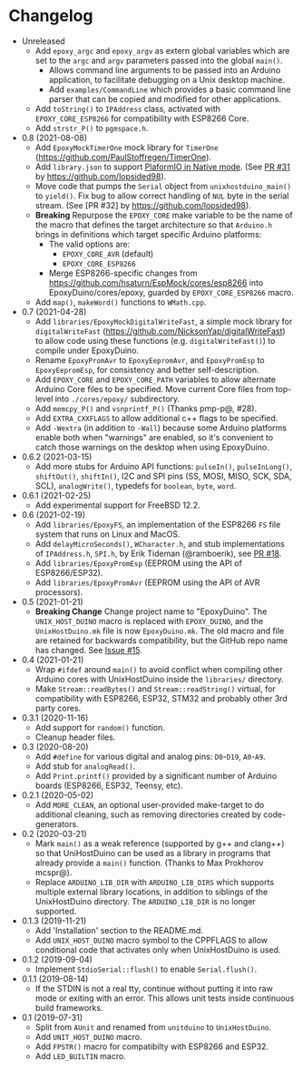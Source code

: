# Changelog

* Unreleased
    * Add `epoxy_argc` and `epoxy_argv` as extern global variables which
      are set to the `argc` and `argv` parameters passed into the global
      `main()`.
        * Allows command line arguments to be passed into an Arduino
          application, to facilitate debugging on a Unix desktop machine.
        * Add `examples/CommandLine` which provides a basic command line parser
          that can be copied and modified for other applications.
    * Add `toString()` to `IPAddress` class, activated with `EPOXY_CORE_ESP8266`
      for compatibility with ESP8266 Core.
    * Add `strstr_P()` to `pgmspace.h`.
* 0.8 (2021-08-08)
    * Add `EpoxyMockTimerOne` mock library for `TimerOne`
      (https://github.com/PaulStoffregen/TimerOne).
    * Add `library.json` to support
      [PlaformIO in Native
      mode](https://docs.platformio.org/en/latest/platforms/native.html). (See
      [PR #31](https://github.com/bxparks/EpoxyDuino/pull/31) by
      https://github.com/lopsided98).
    * Move code that pumps the `Serial` object from `unixhostduino_main()`
      to `yield()`. Fix bug to allow correct handling of `NUL` byte in the
      serial stream. (See [PR #32] by https://github.com/lopsided98).
    * **Breaking** Repurpose the `EPOXY_CORE` make variable to be the name of
      the macro that defines the target architecture so that `Arduino.h` brings
      in definitions which target specific Arduino platforms:
        * The valid options are:
            * `EPOXY_CORE_AVR` (default)
            * `EPOXY_CORE_ESP8266`
        * Merge ESP8266-specific changes from
          https://github.com/hsaturn/EspMock/cores/esp8266 into
          EpoxyDuino/cores/epoxy, guarded by `EPOXY_CORE_ESP8266` macro.
    * Add `map()`, `makeWord()` functions to `WMath.cpp`.
* 0.7 (2021-04-28)
    * Add `libraries/EpoxyMockDigitalWriteFast`, a simple mock library for
      `digitalWriteFast` (https://github.com/NicksonYap/digitalWriteFast) to
      allow code using these functions (e.g. `digitalWriteFast()`) to compile
      under EpoxyDuino.
    * Rename `EpoxyPromAvr` to `EpoxyEepromAvr`, and `EpoxyPromEsp` to
      `EpoxyEepromEsp`, for consistency and better self-description.
    * Add `EPOXY_CORE` and `EPOXY_CORE_PATH` variables to allow alternate
      Arduino Core files to be specified. Move current Core files from top-level
      into `./cores/epoxy/` subdirectory.
    * Add `memcpy_P()` and `vsnprintf_P()` (Thanks pmp-p@, #28).
    * Add `EXTRA_CXXFLAGS` to allow additional c++ flags to be specified.
    * Add `-Wextra` (in addition to `-Wall`) because some Arduino platforms
      enable both when "warnings" are enabled, so it's convenient to catch those
      warnings on the desktop when using EpoxyDuino.
* 0.6.2 (2021-03-15)
    * Add more stubs for Arduino API functions: `pulseIn()`, `pulseInLong()`,
      `shiftOut()`, `shiftIn()`, I2C and SPI pins (SS, MOSI, MISO, SCK, SDA,
      SCL), `analogWrite()`, typedefs for `boolean`, `byte`, `word`.
* 0.6.1 (2021-02-25)
    * Add experimental support for FreeBSD 12.2.
* 0.6 (2021-02-19)
    * Add `libraries/EpoxyFS`, an implementation of the ESP8266 `FS` file system
      that runs on Linux and MacOS.
    * Add `delayMicroSeconds()`, `WCharacter.h`, and stub implementations of
      `IPAddress.h`, `SPI.h`, by Erik Tideman (@ramboerik), see
      [PR #18](https://github.com/bxparks/EpoxyDuino/pull/18).
    * Add `libraries/EpoxyPromEsp` (EEPROM using the API of ESP8266/ESP32).
    * Add `libraries/EpoxyPromAvr` (EEPROM using the API of AVR processors).
* 0.5 (2021-01-21)
    * **Breaking Change** Change project name to "EpoxyDuino". The
      `UNIX_HOST_DUINO` macro is replaced with `EPOXY_DUINO`, and the
      `UnixHostDuino.mk` file is now `EpoxyDuino.mk`. The old macro and file are
      retained for backwards compatibility, but the GitHub repo name has
      changed. See
      [Issue #15](https://github.com/bxparks/UnixHostDuino/issues/15).
* 0.4 (2021-01-21)
    * Wrap `#ifdef` around `main()` to avoid conflict when compiling other
      Arduino cores with UnixHostDuino inside the `libraries/` directory.
    * Make `Stream::readBytes()` and `Stream::readString()` virtual, for
      compatibility with ESP8266, ESP32, STM32 and probably other 3rd party
      cores.
* 0.3.1 (2020-11-16)
    * Add support for `random()` function.
    * Cleanup header files.
* 0.3 (2020-08-20)
    * Add `#define` for various digital and analog pins: `D0`-`D19`, `A0`-`A9`.
    * Add stub for `analogRead()`.
    * Add `Print.printf()` provided by a significant number of Arduino boards
      (ESP8266, ESP32, Teensy, etc).
* 0.2.1 (2020-05-02)
    * Add `MORE_CLEAN`, an optional user-provided make-target to do additional
      cleaning, such as removing directories created by code-generators.
* 0.2 (2020-03-21)
    * Mark `main()` as a weak reference (supported by g++ and clang++) so that
      UniHostDuino can be used as a library in programs that already provide a
      `main()` function. (Thanks to Max Prokhorov mcspr@).
    * Replace `ARDUINO_LIB_DIR` with `ARDUINO_LIB_DIRS` which supports
      multiple external library locations, in addition to siblings of the
      UnixHostDuino directory. The `ARDUINO_LIB_DIR` is no longer supported.
* 0.1.3 (2019-11-21)
    * Add 'Installation' section to the README.md.
    * Add `UNIX_HOST_DUINO` macro symbol  to the CPPFLAGS to allow conditional
      code that activates only when UnixHostDuino is used.
* 0.1.2 (2019-09-04)
    * Implement `StdioSerial::flush()` to enable `Serial.flush()`.
* 0.1.1 (2019-08-14)
    * If the STDIN is not a real tty, continue without putting it into raw mode
      or exiting with an error. This allows unit tests inside continuous build
      frameworks.
* 0.1 (2019-07-31)
    * Split from `AUnit` and renamed from `unitduino` to `UnixHostDuino`.
    * Add `UNIT_HOST_DUINO` macro.
    * Add `FPSTR()` macro for compatibilty with ESP8266 and ESP32.
    * Add `LED_BUILTIN` macro.
